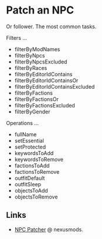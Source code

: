 # Patch an NPC

Or follower. The most common tasks.

Filters ...

- filterByModNames
- filterByNpcs
- filterByNpcsExcluded
- filterByRaces
- filterByEditorIdContains
- filterByEditorIdContainsOr
- filterByEditorIdContainsExcluded
- filterByFactions
- filterByFactionsOr
- filterByFactionsExcluded
- filterByGender

Operations ...

- fullName
- setEssential
- setProtected
- keywordsToAdd
- keywordsToRemove
- factionsToAdd
- factionsToRemove
- outfitDefault
- outfitSleep
- objectsToAdd
- objectsToRemove

## Links

- [NPC Patcher](https://www.nexusmods.com/skyrimspecialedition/articles/6092) @ nexusmods.
